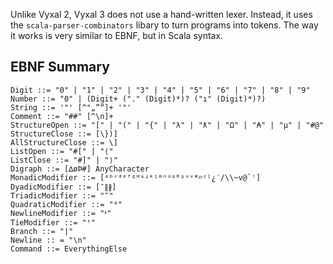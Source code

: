 Unlike Vyxal 2, Vyxal 3 does not use a hand-written lexer. Instead, it uses the `scala-parser-combinators` libary to turn programs into tokens. The way it works is
very similar to EBNF, but in Scala syntax.

## EBNF Summary

```
Digit ::= "0" | "1" | "2" | "3" | "4" | "5" | "6" | "7" | "8" | "9"
Number ::= "0" | (Digit+ ("." (Digit)*)? ("ı" (Digit)*)?)
String ::= '"' [^"„”“]+ '"'
Comment ::= "##" [^\n]+
StructureOpen ::= "[" | "(" | "{" | "λ" | "ƛ" | "Ω" | "₳" | "µ" | "#@"
StructureClose ::= [\})]
AllStructureClose ::= \]
ListOpen ::= "#[" | "⟨"
ListClose ::= "#]" | "⟩"
Digraph ::= [∆øÞ#] AnyCharacter
MonadicModifier ::= [ᵃᵇᶜᵈᵉᶠᶢᴴᶤᶨᵏᶪᵐⁿᵒᵖᴿᶳᵘᵛᵂᵡᵞᶻᶴ¿′/\\~v@`ꜝ]
DyadicModifier ::= [″∥∦]
TriadicModifier ::= "‴"
QuadraticModifier ::= "⁴"
NewlineModifier ::= "ᵜ"
TieModifier ::= "ᵗ"
Branch ::= "|"
Newline :: = "\n"
Command ::= EverythingElse
```

